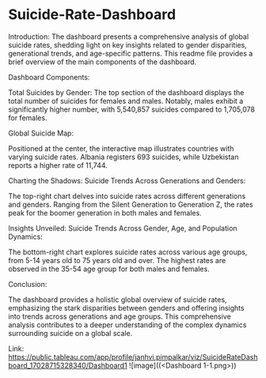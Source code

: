 # Suicide-Rate-Dashboard
Introduction:
The dashboard presents a comprehensive analysis of global suicide rates, shedding light on key insights related to gender disparities, generational trends, and age-specific patterns. This readme file provides a brief overview of the main components of the dashboard.

Dashboard Components:

Total Suicides by Gender:
The top section of the dashboard displays the total number of suicides for females and males. Notably, males exhibit a significantly higher number, with 5,540,857 suicides compared to 1,705,078 for females.

Global Suicide Map:

Positioned at the center, the interactive map illustrates countries with varying suicide rates. Albania registers 693 suicides, while Uzbekistan reports a higher rate of 11,744.

Charting the Shadows: Suicide Trends Across Generations and Genders:

The top-right chart delves into suicide rates across different generations and genders. Ranging from the Silent Generation to Generation Z, the rates peak for the boomer generation in both males and females.

Insights Unveiled: Suicide Trends Across Gender, Age, and Population Dynamics:

The bottom-right chart explores suicide rates across various age groups, from 5-14 years old to 75 years old and over. The highest rates are observed in the 35-54 age group for both males and females.

Conclusion:

The dashboard provides a holistic global overview of suicide rates, emphasizing the stark disparities between genders and offering insights into trends across generations and age groups. This comprehensive analysis contributes to a deeper understanding of the complex dynamics surrounding suicide on a global scale.

Link: https://public.tableau.com/app/profile/janhvi.pimpalkar/viz/SuicideRateDashboard_17028715328340/Dashboard1
![image]((<Dashboard 1-1.png>))